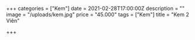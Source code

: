 +++
categories = ["Kem"]
date = 2021-02-28T17:00:00Z
description = ""
image = "/uploads/kem.jpg"
price = "45.000"
tags = ["Kem"]
title = "Kem 2 Viên"

+++
